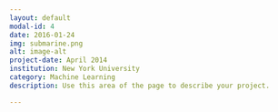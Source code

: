 ```yaml
---
layout: default
modal-id: 4
date: 2016-01-24
img: submarine.png
alt: image-alt
project-date: April 2014
institution: New York University
category: Machine Learning
description: Use this area of the page to describe your project.

---
```

